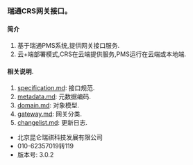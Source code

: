 ### 瑞通CRS网关接口。

#### 简介
1. 基于瑞通PMS系统,提供网关接口服务.
1. 云+端部署模式,CRS在云端提供服务,PMS运行在云端或本地端.

#### 相关说明.
1. [specification.md](specification.md): 接口规范.
1. [metadata.md](metadata.md):  元数据编码.
1. [domain.md](domain.md):      对象模型.
1. [gateway.md](gateway.md):      网关分类.
1. [changelist.md](changelist.md): 更新日志.

- 北京昆仑瑞祺科技发展有限公司
- 010-62357019转119
- 版本号: 3.0.2